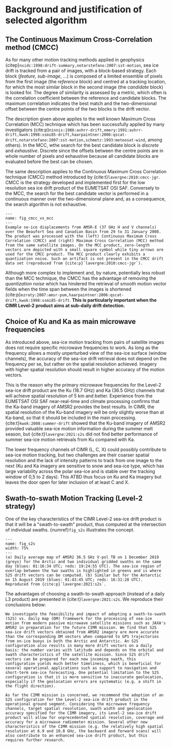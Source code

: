 # Background and justification of selected algorithm

## The Continuous Maximum Cross-Correlation method (CMCC)

As for many other motion tracking methods applied in geophysics
{citep}`nsidc:1998:drift-summary,notarstefano:2007:sst-motion`, sea ice
drift is tracked from a pair of images, with a block-based strategy.
Each block (*feature*, *sub-image*, \...) is composed of a limited
ensemble of pixels from the first image (the *reference* block) and
centred at a tracking location, for which the most similar block in the
second image (the *candidate* block) is looked for. The degree of
similarity is assessed by a metric, which often is the correlation
coefficient between the reference and candidate blocks. The maximum
correlation indicates the best match and the two-dimensional offset
between the centre points of the two blocks is the drift vector.

The description given above applies to the well known Maximum Cross
Correlation (MCC) technique which has been successfully applied by many
investigators {cite:p}`ninnis:1986:avhrr-drift,emery:1991:avhrr-drift,kwok:1998:ssmi85-drift,haarpaintner:2006:qscat-drift,notarstefano:2007:sst-motion,schmetz:1993:meteosat-wind`,
among others). In the MCC, wthe search for the best candidate block is
*discrete* and *exhaustive*. Discrete since the offsets between the
centre points are in whole number of pixels and exhaustive because all
candidate blocks are evaluated before the best can be chosen.

The same description applies to the Continuous Maximum Cross Correlation technique (CMCC)
method introduced by {cite:t}`lavergne:2010:cmcc-jgr`. CMCC is the strategy developed and
implemented first for the low resolution sea ice drift product of the EUMETSAT OSI SAF.
Conversely to the MCC, the search for the best candidate vector is
performed in a continuous manner over the two-dimensional plane and, as
a consequence, the search algorithm is not exhaustive.

```{figure} ./static_imgs/CMCC_vs_MCC.png
--- 
name: fig_cmcc_vs_mcc
---
Example se-ice displacements from AMSR-E (37 GHz H and V channels) over the Beaufort Sea and Canadian Basin from 29 to 31 January 2008. The product was processed with the (left) Continuous Maximum Cross Correlation (CMCC) and (right) Maximum Cross Correlation (MCC) method from the same satellite images. On the MCC product, zero-length vectors are depicted with a small square symbol while tiny arrows are used for the CMCC product. The MCC product clearly exhibits a quantization noise. Such an artifact is not present in the CMCC drift data set (reproduced from {cite:p}`lavergne:2010:cmcc-jgr`).
```

Although more complex to implement and, by nature, potentially less
robust than the MCC technique, the CMCC has the advantage of removing
the *quantization noise* which has hindered the retrieval of smooth
motion vector fields when the time span between the images is shortened
{cite:p}`ezraty:2007:amsr-pum,haarpaintner:2006:qscat-drift,kwok:1998:ssmi85-drift`.
**This is particularly important when the CIMR Level-2 product aims at sub-daily drift detection.**

## Choice of Ku and Ka as main microwave frequencies

As introduced above, sea-ice motion tracking from pairs of satellite images does not require specific microwave frequencies to work. As long as
the frequency allows a mostly unperturbed view of the sea-ice surface (window channels), the accuracy of the sea-ice drift retrieval does not
depend on the frequency per se, but rather on the spatial resolution achieved. Imagery with higher spatial resolution should result in higher
accuracy of the motion vectors.

This is the reason why the primary microwave frequencies for the Level-2 sea-ice drift product are the Ku (18.7 GHz) and Ka (36.5 GHz) channels
that will achieve spatial resolution of 5 km and better. Experience from the EUMETSAT OSI SAF near-real-time and climate processing confirms that
the Ka-band imagery of AMSR2 provides the best results. In CIMR, the spatial resolution of the Ku-band imagery will be only slightly worse than at
Ka-band, so that it should be included in the main processing. {cite:t}`kwok:2008:summer-drift` showed that the Ku-band imagery of AMSR2 provided
valuable sea-ice motion information during the summer melt season, but {cite:t}`lavergne:2021:s2s` did not find better performance of summer
sea-ice motion retrievals from Ku compared with Ka.

The lower frequency channels of CIMR (L, C, X) could possibly contribute to sea-ice motion tracking, but two challenges are their coarser spatial
resolution and the lack of intensity patterns to track from one image to the next (Ku and Ka imagery are sensitive to snow and sea-ice type, which has
large variability across the polar sea-ice and is stable over the tracking window of 0,5 to 2 days). This ATBD thus focus on Ku and Ka imagery but leaves
the door open for later inclusion of at least C and X.

## Swath-to-swath Motion Tracking (Level-2 strategy)

One of the key characteristics of the CIMR Level-2 sea-ice drift product is that it will be a "swath-to-swath" product, thus computed at the intersection of individual swaths. {numref}`fig_s2s` illustrates the concept.

```{figure} ./static_imgs/swath_to_swath.png
--- 
name: fig_s2s
width: 75%
---
(a) Daily average map of AMSR2 36.5 GHz V-pol TB on 1 December 2019 (greys) for the Arctic and two individual gridded swaths on the same day (blues: 01:16:34 UTC; reds: 19:24:55 UTC). The sea-ice region of overlap between the two swaths is highlighted in greens and is where S2S drift vectors can be computed. (b) Similar but for the Antarctic on 15 August 2019 (blues: 01:43:45 UTC; reds: 16:31:28 UTC). Reproduced from {cite:p}`lavergne:2021:s2s`.
```

The advantages of choosing a swath-to-swath approach (instead of a daily L3 product) are presented in {cite:t}`lavergne:2021:s2s`. We reproduce their conclusions below:

```{epigraph}
We investigate the feasibility and impact of adopting a swath-to-swath (S2S) vs. daily map (DM) framework for the processing of sea-ice motion from modern passive microwave satellite missions such as JAXA's AMSR2 in preparation for the future CIMR mission. We find that S2S sea-ice drift vectors obtained from AMSR2 imagery are more accurate than the corresponding DM vectors when compared to GPS trajectories from on-ice buoys in both the Arctic and Antarctic. An S2S configuration also results in many more drift vectors on a daily basis: the number varies with latitude and depends on the orbital and swath characteristics of the satellite mission. Since S2S drift vectors can be prepared for each new incoming swath, this configuration yields much better timeliness, which is beneficial for several operational applications such as support to navigation and short-term sea-ice forecasting. One potential limitation to the S2S configuration is that it is more sensitive to inaccurate geolocation, especially if the geolocation errors are systematic (e.g. a shift in the flight direction).

As far the CIMR mission is concerned, we recommend the adoption of an S2S configuration for the Level-2 sea-ice drift product in the operational ground segment. Considering the microwave frequency channels, target spatial resolution, swath width and geolocation accuracy specified for the CIMR imagery, its Level-2 sea-ice drift product will allow for unprecedented spatial resolution, coverage and accuracy for a microwave radiometer mission. Several other new characteristics of the CIMR mission (e.g. the relatively high spatial resolution at 6.9 and 10.8 GHz, the backward and forward scans) will also contribute to an enhanced sea-ice drift product, but this requires further research.
```



